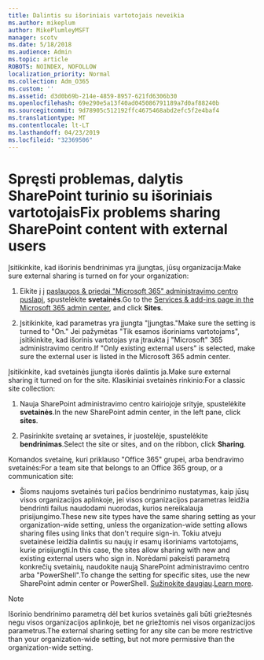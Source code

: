 ```yaml
---
title: Dalintis su išoriniais vartotojais neveikia
ms.author: mikeplum
author: MikePlumleyMSFT
manager: scotv
ms.date: 5/18/2018
ms.audience: Admin
ms.topic: article
ROBOTS: NOINDEX, NOFOLLOW
localization_priority: Normal
ms.collection: Adm_O365
ms.custom: ''
ms.assetid: d3d0b69b-214e-4859-8957-621fd6306b30
ms.openlocfilehash: 69e290e5a13f40ad045086791189a7d0af88240b
ms.sourcegitcommit: 9d78905c512192ffc4675468abd2efc5f2e4baf4
ms.translationtype: MT
ms.contentlocale: lt-LT
ms.lasthandoff: 04/23/2019
ms.locfileid: "32369506"
---
```

# <a name="fix-problems-sharing-sharepoint-content-with-external-users"></a><span data-ttu-id="1f2d2-102">Spręsti problemas, dalytis SharePoint turinio su išoriniais vartotojais</span><span class="sxs-lookup"><span data-stu-id="1f2d2-102">Fix problems sharing SharePoint content with external users</span></span>

<span data-ttu-id="1f2d2-103">Įsitikinkite, kad išorinis bendrinimas yra įjungtas, jūsų organizacija:</span><span class="sxs-lookup"><span data-stu-id="1f2d2-103">Make sure external sharing is turned on for your organization:</span></span>
  
1. <span data-ttu-id="1f2d2-104">Eikite į į [paslaugos &amp; priedai "Microsoft 365" administravimo centro puslapį](https://portal.office.com/adminportal/home#/Settings/ServicesAndAddIns), spustelėkite **svetainės**.</span><span class="sxs-lookup"><span data-stu-id="1f2d2-104">Go to the [Services &amp; add-ins page in the Microsoft 365 admin center](https://portal.office.com/adminportal/home#/Settings/ServicesAndAddIns), and click **Sites**.</span></span>
    
2. <span data-ttu-id="1f2d2-105">Įsitikinkite, kad parametras yra įjungta "Įjungtas."</span><span class="sxs-lookup"><span data-stu-id="1f2d2-105">Make sure the setting is turned to "On."</span></span> <span data-ttu-id="1f2d2-106">Jei pažymėtas "Tik esamos išoriniams vartotojams", įsitikinkite, kad išorinis vartotojas yra įtraukta į "Microsoft" 365 administravimo centro.</span><span class="sxs-lookup"><span data-stu-id="1f2d2-106">If "Only existing external users" is selected, make sure the external user is listed in the Microsoft 365 admin center.</span></span>
    
<span data-ttu-id="1f2d2-107">Įsitikinkite, kad svetainės įjungta išorės dalintis ja.</span><span class="sxs-lookup"><span data-stu-id="1f2d2-107">Make sure external sharing it turned on for the site.</span></span> <span data-ttu-id="1f2d2-108">Klasikiniai svetainės rinkinio:</span><span class="sxs-lookup"><span data-stu-id="1f2d2-108">For a classic site collection:</span></span>
  
1. <span data-ttu-id="1f2d2-109">Nauja SharePoint administravimo centro kairiojoje srityje, spustelėkite **svetainės**.</span><span class="sxs-lookup"><span data-stu-id="1f2d2-109">In the new SharePoint admin center, in the left pane, click **sites**.</span></span>
    
2. <span data-ttu-id="1f2d2-110">Pasirinkite svetainę ar svetaines, ir juostelėje, spustelėkite **bendrinimas**.</span><span class="sxs-lookup"><span data-stu-id="1f2d2-110">Select the site or sites, and on the ribbon, click **Sharing**.</span></span>
    
<span data-ttu-id="1f2d2-111">Komandos svetainę, kuri priklauso "Office 365" grupei, arba bendravimo svetainės:</span><span class="sxs-lookup"><span data-stu-id="1f2d2-111">For a team site that belongs to an Office 365 group, or a communication site:</span></span>
  
- <span data-ttu-id="1f2d2-112">Šioms naujoms svetainės turi pačios bendrinimo nustatymas, kaip jūsų visos organizacijos aplinkoje, jei visos organizacijos parametras leidžia bendrinti failus naudodami nuorodas, kurios nereikalauja prisijungimo.</span><span class="sxs-lookup"><span data-stu-id="1f2d2-112">These new site types have the same sharing setting as your organization-wide setting, unless the organization-wide setting allows sharing files using links that don't require sign-in.</span></span> <span data-ttu-id="1f2d2-113">Tokiu atveju svetainėse leidžia dalintis su naujų ir esamų išoriniams vartotojams, kurie prisijungti.</span><span class="sxs-lookup"><span data-stu-id="1f2d2-113">In this case, the sites allow sharing with new and existing external users who sign in.</span></span> <span data-ttu-id="1f2d2-114">Norėdami pakeisti parametrą konkrečių svetainių, naudokite naują SharePoint administravimo centro arba "PowerShell".</span><span class="sxs-lookup"><span data-stu-id="1f2d2-114">To change the setting for specific sites, use the new SharePoint admin center or PowerShell.</span></span> <span data-ttu-id="1f2d2-115">[Sužinokite daugiau](https://go.microsoft.com/fwlink/?linkid=871863).</span><span class="sxs-lookup"><span data-stu-id="1f2d2-115">[Learn more](https://go.microsoft.com/fwlink/?linkid=871863).</span></span>
    
> [!NOTE]
> <span data-ttu-id="1f2d2-116">Išorinio bendrinimo parametrą dėl bet kurios svetainės gali būti griežtesnės negu visos organizacijos aplinkoje, bet ne griežtomis nei visos organizacijos parametrus.</span><span class="sxs-lookup"><span data-stu-id="1f2d2-116">The external sharing setting for any site can be more restrictive than your organization-wide setting, but not more permissive than the organization-wide setting.</span></span> 
  

